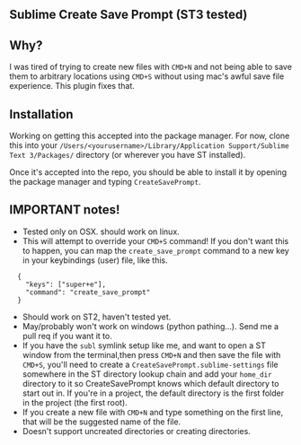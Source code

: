 ## Sublime Create Save Prompt (ST3 tested)

## Why?

I was tired of trying to create new files with `CMD+N` and not being able to save them to arbitrary locations using `CMD+S` without using mac's awful save file experience. This plugin fixes that.

## Installation

Working on getting this accepted into the package manager. For now, clone this into your `/Users/<yourusername>/Library/Application Support/Sublime Text 3/Packages/` directory (or wherever you have ST installed).

Once it's accepted into the repo, you should be able to install it by opening the package manager and typing `CreateSavePrompt`.

## IMPORTANT notes!

* Tested only on OSX. should work on linux.
* This will attempt to override your `CMD+S` command! If you don't want this to happen, you can map the `create_save_prompt` command to a new key in your keybindings (user) file, like this.

```
  {
    "keys": ["super+e"],
    "command": "create_save_prompt"
  }
```

* Should work on ST2, haven't tested yet.
* May/probably won't work on windows (python pathing...). Send me a pull req if you want it to.
* If you have the `subl` symlink setup like me, and want to open a ST window from the terminal,then press `CMD+N` and then save the file with `CMD+S`, you'll need to create a `CreateSavePrompt.sublime-settings` file somewhere in the ST directory lookup chain and add your `home_dir` directory to it so CreateSavePrompt knows which default directory to start out in. If you're in a project, the default directory is the first folder in the project (the first root).
* If you create a new file with `CMD+N` and type something on the first line, that will be the suggested name of the file.
* Doesn't support uncreated directories or creating directories.

